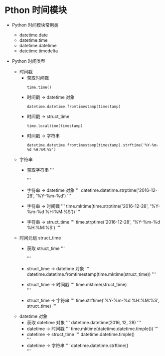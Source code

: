 # Pthon 时间模块

* Python 时间模块常用类
    - datetime.date
    - datetime.time
    - datetime.datetime
    - datetime.timedelta

* Python 时间类型
    - 时间戳
        + 获取时间戳
            ```
            time.time()
            ```
        + 时间戳 -> datetime 对象
            ```
            datetime.datetime.fromtimestamp(timestamp)
            ```
        + 时间戳 -> struct_time
            ```
            time.localtime(timestamp) 
            ```
        + 时间戳 -> 字符串
            ```
            datetime.datetime.fromtimestamp(timestamp).strftime('%Y-%m-%d %H:%M:%S')  
            ```
    - 字符串
        + 获取字符串
            '''

            '''
        + 字符串 -> datetime 对象
            '''
            datetime.datetime.strptime('2016-12-28', '%Y-%m-%d')
            '''
        + 字符串 -> 时间戳
            '''
            time.mktime(time.strptime('2016-12-28', '%Y-%m-%d %H:%M:%S'))
            '''
        + 字符串 -> struct_time
            '''
            time.strptime('2016-12-28', '%Y-%m-%d %H:%M:%S') 
            '''
    - 时间元组 struct_time
        + 获取 struct_time
            '''

            '''
        + struct_time -> datetime 对象
            '''
            datetime.datetime.fromtimestamp(time.mktime(struct_time))
            '''
        + struct_time -> 时间戳
            '''
            time.mktime(struct_time)  
            '''
        + struct_time -> 字符串
            '''
            time.strftime('%Y-%m-%d %H:%M:%S', struct_time) 
            '''
    - datetime 对象
        + 获取 datetime 对象
            '''
            datetime.datetime(2016, 12, 28) 
            '''
        + datetime -> 时间戳
            '''
            time.mktime(datetime.datetime.timple()) 
            '''
        + datetime -> struct_time
            '''
            datetime.datetime.timple()  
            '''
        + datetime -> 字符串
            '''
            datetime.datetime.strftime()  
            '''
